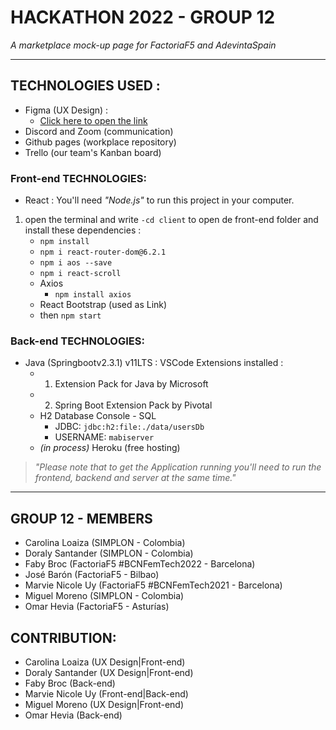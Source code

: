 # HACKATHON 2022 - GROUP 12
 _A marketplace mock-up page for FactoriaF5 and AdevintaSpain_ 
- - - -
## TECHNOLOGIES USED :
- Figma (UX Design) :
    - [Click here to open the link](https://www.figma.com/file/pENNcuM5FWjmTFRUWvjRbN/BeNatural?node-id=0%3A1)
- Discord and Zoom (communication)
- Github pages (workplace repository)
- Trello (our team's Kanban board)
### Front-end TECHNOLOGIES:
-  React : 
 You'll need _"Node.js"_ to run this project in your computer. 
 1. open the terminal and write `-cd client` to open de front-end folder and install these dependencies  :   
    - `npm install`
    - `npm i react-router-dom@6.2.1`
    - `npm i aos --save`
    - `npm i react-scroll`
    - Axios
      -  `npm install axios`  
    - React Bootstrap (used as Link)
    - then `npm start`
### Back-end TECHNOLOGIES:
- Java (Springbootv2.3.1) v11LTS :
   VSCode Extensions installed :   
    - 1. Extension Pack for Java by Microsoft
    - 2.  Spring Boot Extension Pack by Pivotal
    - H2 Database Console - SQL
      - JDBC: `jdbc:h2:file:./data/usersDb` 
      - USERNAME: `mabiserver`
    - _(in process)_ Heroku (free hosting) 
 > _"Please note that to get the Application running you'll need to run the frontend, backend and server at the same time."_
- - - -
## GROUP 12 - MEMBERS
- Carolina Loaiza (SIMPLON - Colombia)
- Doraly Santander (SIMPLON - Colombia)
- Faby Broc (FactoriaF5 #BCNFemTech2022 - Barcelona)
- José Barón (FactoriaF5 - Bilbao)
- Marvie Nicole Uy (FactoriaF5 #BCNFemTech2021 - Barcelona)
- Miguel Moreno (SIMPLON - Colombia)
- Omar Hevia (FactoriaF5 - Asturías)

## CONTRIBUTION: 
- Carolina Loaiza (UX Design|Front-end)
- Doraly Santander (UX Design|Front-end)
- Faby Broc (Back-end)
- Marvie Nicole Uy (Front-end|Back-end)
- Miguel Moreno (UX Design|Front-end)
- Omar Hevia (Back-end)

